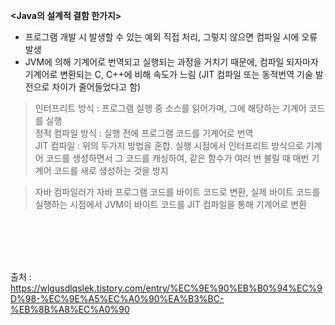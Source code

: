 **<Java의 설계적 결함 한가지>**
<br>

- 프로그램 개발 시 발생할 수 있는 예외 직접 처리, 그렇지 않으면 컴파일 시에 오류 발생
- JVM에 의해 기계어로 번역되고 실행되는 과정을 거치기 때문에, 컴파일 되자마자 기계어로 변환되는 C, C++에 비해 속도가 느림 (JIT 컴파일 또는 동적번역 기술 발전으로 차이가 줄어들었다고 함)

> 인터프리트 방식 : 프로그램 실행 중 소스를 읽어가며, 그에 해당하는 기계어 코드를 실행 <br> 
> 정적 컴파일 방식 : 실행 전에 프로그램 코드를 기계어로 번역 <br> 
> JIT 컴파일 : 위의 두가지 방법을 혼합. 실행 시점에서 인터프리트 방식으로 기계어 코드를 생성하면서 그 코드를 캐싱하여, 같은 함수가 여러 번 불릴 때 매번 기계어 코드를 새로 생성하는 것을 방지 <br>

> 자바 컴파일러가 자바 프로그램 코드를 바이트 코드로 변환, 실제 바이트 코드를 실행하는 시점에서 JVM이 바이트 코드를 JIT 컴파일을 통해 기계어로 변환<br>

<br>
<br>
<br>
<br>

출처 : https://wlgusdlqslek.tistory.com/entry/%EC%9E%90%EB%B0%94%EC%9D%98-%EC%9E%A5%EC%A0%90%EA%B3%BC-%EB%8B%A8%EC%A0%90
